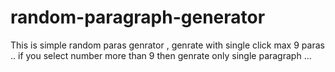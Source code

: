 # random-paragraph-generator
This is simple random paras genrator , genrate with single click max 9 paras ..
if you select  number more than 9 then genrate only single paragraph ...
